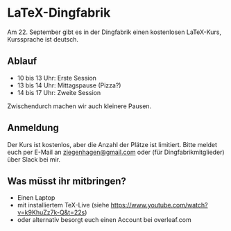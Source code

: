 # LaTeX-Dingfabrik

Am 22. September gibt es in der Dingfabrik einen kostenlosen LaTeX-Kurs, Kurssprache ist deutsch.

## Ablauf

* 10 bis 13 Uhr: Erste Session
* 13 bis 14 Uhr: Mittagspause (Pizza?)
* 14 bis 17 Uhr: Zweite Session

Zwischendurch machen wir auch kleinere Pausen.

## Anmeldung

Der Kurs ist kostenlos, aber die Anzahl der Plätze ist limitiert. Bitte meldet euch per E-Mail an ziegenhagen@gmail.com oder (für Dingfabrikmitglieder) über Slack bei mir.

## Was müsst ihr mitbringen?

* Einen Laptop
* mit installiertem TeX-Live (siehe https://www.youtube.com/watch?v=k9KhuZz7k-Q&t=22s)
* oder alternativ besorgt euch einen Account bei overleaf.com

